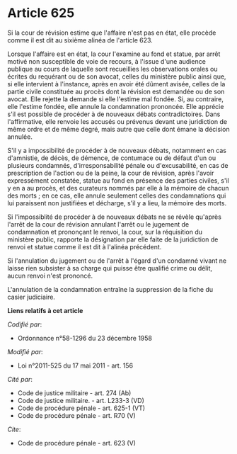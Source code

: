 # Article 625

Si la cour de révision estime que l'affaire n'est pas en état, elle procède comme il est dit au sixième alinéa de l'article
623.

Lorsque l'affaire est en état, la cour l'examine au fond et statue, par arrêt motivé non susceptible de voie de recours, à
l'issue d'une audience publique au cours de laquelle sont recueillies les observations orales ou écrites du requérant ou de
son avocat, celles du ministère public ainsi que, si elle intervient à l'instance, après en avoir été dûment avisée, celles
de la partie civile constituée au procès dont la révision est demandée ou de son avocat. Elle rejette la demande si elle
l'estime mal fondée. Si, au contraire, elle l'estime fondée, elle annule la condamnation prononcée. Elle apprécie s'il est
possible de procéder à de nouveaux débats contradictoires. Dans l'affirmative, elle renvoie les accusés ou prévenus devant
une juridiction de même ordre et de même degré, mais autre que celle dont émane la décision annulée. 

S'il y a impossibilité de procéder à de nouveaux débats, notamment en cas d'amnistie, de décès, de démence, de contumace ou
de défaut d'un ou plusieurs condamnés, d'irresponsabilité pénale ou d'excusabilité, en cas de prescription de l'action ou de
la peine, la cour de révision, après l'avoir expressément constatée, statue au fond en présence des parties civiles, s'il y
en a au procès, et des curateurs nommés par elle à la mémoire de chacun des morts ; en ce cas, elle annule seulement celles
des condamnations qui lui paraissent non justifiées et décharge, s'il y a lieu, la mémoire des morts. 

Si l'impossiblité de procéder à de nouveaux débats ne se révèle qu'après l'arrêt de la cour de révision annulant l'arrêt ou
le jugement de condamnation et prononçant le renvoi, la cour, sur la réquisition du ministère public, rapporte la désignation
par elle faite de la juridiction de renvoi et statue comme il est dit à l'alinéa précédent. 

Si l'annulation du jugement ou de l'arrêt à l'égard d'un condamné vivant ne laisse rien subsister à sa charge qui puisse être
qualifié crime ou délit, aucun renvoi n'est prononcé. 

L'annulation de la condamnation entraîne la suppression de la fiche du casier judiciaire.

**Liens relatifs à cet article**

_Codifié par_:

  - Ordonnance n°58-1296 du 23 décembre 1958

_Modifié par_:

  - Loi n°2011-525 du 17 mai 2011 - art. 156

_Cité par_:

  - Code de justice militaire - art. 274 (Ab)
  - Code de justice militaire. - art. L233-3 (VD)
  - Code de procédure pénale - art. 625-1 (VT)
  - Code de procédure pénale - art. R70 (V)

_Cite_:

  - Code de procédure pénale - art. 623 (V)
